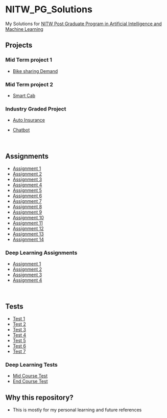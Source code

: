 # NITW_PG_Solutions
My Solutions for [NITW Post Graduate Program in Artificial Intelligence and Machine Learning](https://www.edureka.co/post-graduate/machine-learning-and-ai)


<a id="1"></a>

## Projects

### Mid Term project 1

- [Bike sharing Demand](https://github.com/THEFASHIONGEEK/NITW_PG_Soltions/tree/master/Mid-Program%20Project%201/BIKE-SHARING-DEMAND)


### Mid Term project 2

- [Smart Cab](https://github.com/THEFASHIONGEEK/NITW_PG_Soltions/tree/master/Mid%20term%20project%202/Smart%20cab)


### Industry Graded Project

- [Auto Insurance](https://github.com/THEFASHIONGEEK/NITW_PG_Soltions/tree/master/Industry%20graded%20project/Auto_Insurance)

- [Chatbot](https://github.com/THEFASHIONGEEK/NITW_PG_Soltions/tree/master/Industry%20graded%20project/Chatbot)

<br />


<a id="2"></a>
## Assignments
- [Assignment 1](https://github.com/THEFASHIONGEEK/NITW_PG_Soltions/tree/master/Assignments/assignment1)
- [Assignment 2](https://github.com/THEFASHIONGEEK/NITW_PG_Soltions/tree/master/Assignments/Assignment2)
- [Assignment 3](https://github.com/THEFASHIONGEEK/NITW_PG_Soltions/tree/master/Assignments/Assignment3)
- [Assignment 4](https://github.com/THEFASHIONGEEK/NITW_PG_Soltions/tree/master/Assignments/Assignment4)
- [Assignment 5](https://github.com/THEFASHIONGEEK/NITW_PG_Soltions/tree/master/Assignments/Assignment5)
- [Assignment 6](https://github.com/THEFASHIONGEEK/NITW_PG_Soltions/tree/master/Assignments/Assignment6)
- [Assignment 7](https://github.com/THEFASHIONGEEK/NITW_PG_Soltions/tree/master/Assignments/Assignment7)
- [Assignment 8](https://github.com/THEFASHIONGEEK/NITW_PG_Soltions/tree/master/Assignments/Assignment8)
- [Assignment 9](https://github.com/THEFASHIONGEEK/NITW_PG_Soltions/tree/master/Assignments/Assignment9)
- [Assignment 10](https://github.com/THEFASHIONGEEK/NITW_PG_Soltions/tree/master/Assignments/Assignment10)
- [Assignment 11](https://github.com/THEFASHIONGEEK/NITW_PG_Soltions/tree/master/Assignments/Assignment11)
- [Assignment 12](https://github.com/THEFASHIONGEEK/NITW_PG_Soltions/tree/master/Assignments/Assignment12)
- [Assignment 13](https://github.com/THEFASHIONGEEK/NITW_PG_Soltions/tree/master/Assignments/Assignment13)
- [Assignment 14](https://github.com/THEFASHIONGEEK/NITW_PG_Soltions/tree/master/Assignments/Assignment14)


### Deep Learning Assignments

- [Assignment 1](https://github.com/THEFASHIONGEEK/NITW_PG_Soltions/tree/master/Assignments/Deep_learning/Assignment1)
- [Assignment 2](https://github.com/THEFASHIONGEEK/NITW_PG_Soltions/tree/master/Assignments/Deep_learning/Assignment2)
- [Assignment 3](https://github.com/THEFASHIONGEEK/NITW_PG_Soltions/tree/master/Assignments/Deep_learning/Assignment3)
- [Assignment 4](https://github.com/THEFASHIONGEEK/NITW_PG_Soltions/tree/master/Assignments/Deep_learning/Assignment4)

<br />

<a id="3"></a>
## Tests
- [Test 1](https://github.com/THEFASHIONGEEK/NITW_PG_Soltions/tree/master/Tests/Test1)
- [Test 2](https://github.com/THEFASHIONGEEK/NITW_PG_Soltions/tree/master/Tests/Test2)
- [Test 3](https://github.com/THEFASHIONGEEK/NITW_PG_Soltions/tree/master/Tests/Test3)
- [Test 4](https://github.com/THEFASHIONGEEK/NITW_PG_Soltions/tree/master/Tests/Test4)
- [Test 5](https://github.com/THEFASHIONGEEK/NITW_PG_Soltions/tree/master/Tests/Test5/q1)
- [Test 6](https://github.com/THEFASHIONGEEK/NITW_PG_Soltions/tree/master/Tests/test6)
- [Test 7](https://github.com/THEFASHIONGEEK/NITW_PG_Soltions/tree/master/Tests/test7)

### Deep Learning Tests
- [Mid Course Test](https://github.com/THEFASHIONGEEK/NITW_PG_Soltions/tree/master/Tests/Deep_learning/midcourse_test)
- [End Course Test](https://github.com/THEFASHIONGEEK/NITW_PG_Soltions/tree/master/Tests/Deep_learning/Endcourse_test)

## Why this repository?
- This is mostly for my personal learning and future references
